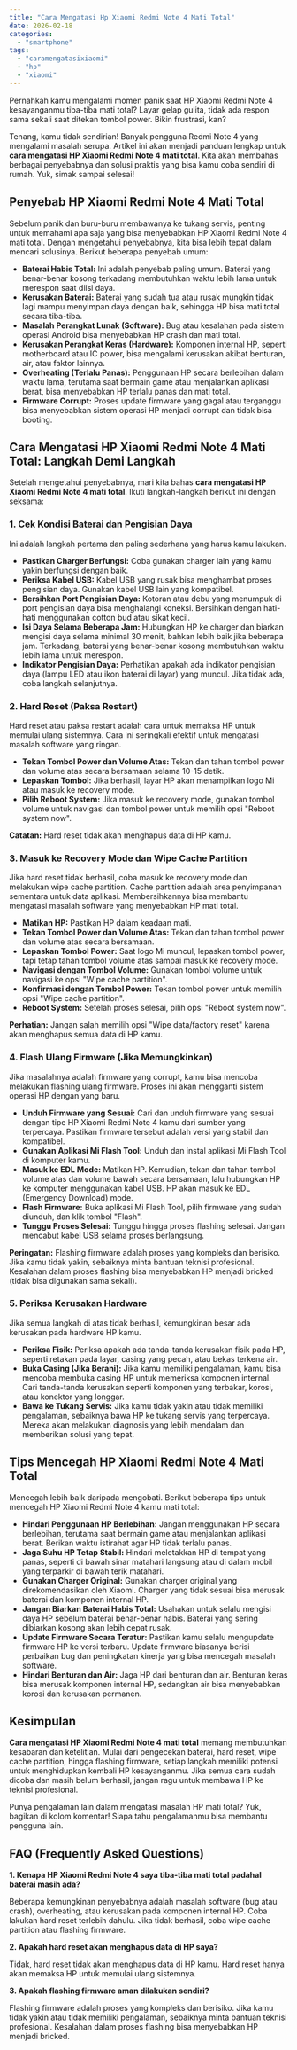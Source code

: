 ```yaml
---
title: "Cara Mengatasi Hp Xiaomi Redmi Note 4 Mati Total"
date: 2026-02-18
categories: 
  - "smartphone"
tags: 
  - "caramengatasixiaomi"
  - "hp"
  - "xiaomi"
---
```


Pernahkah kamu mengalami momen panik saat HP Xiaomi Redmi Note 4 kesayanganmu tiba-tiba mati total? Layar gelap gulita, tidak ada respon sama sekali saat ditekan tombol power. Bikin frustrasi, kan?

Tenang, kamu tidak sendirian! Banyak pengguna Redmi Note 4 yang mengalami masalah serupa. Artikel ini akan menjadi panduan lengkap untuk **cara mengatasi HP Xiaomi Redmi Note 4 mati total**. Kita akan membahas berbagai penyebabnya dan solusi praktis yang bisa kamu coba sendiri di rumah. Yuk, simak sampai selesai!

## Penyebab HP Xiaomi Redmi Note 4 Mati Total

Sebelum panik dan buru-buru membawanya ke tukang servis, penting untuk memahami apa saja yang bisa menyebabkan HP Xiaomi Redmi Note 4 mati total. Dengan mengetahui penyebabnya, kita bisa lebih tepat dalam mencari solusinya. Berikut beberapa penyebab umum:

- **Baterai Habis Total:** Ini adalah penyebab paling umum. Baterai yang benar-benar kosong terkadang membutuhkan waktu lebih lama untuk merespon saat diisi daya.
- **Kerusakan Baterai:** Baterai yang sudah tua atau rusak mungkin tidak lagi mampu menyimpan daya dengan baik, sehingga HP bisa mati total secara tiba-tiba.
- **Masalah Perangkat Lunak (Software):** Bug atau kesalahan pada sistem operasi Android bisa menyebabkan HP crash dan mati total.
- **Kerusakan Perangkat Keras (Hardware):** Komponen internal HP, seperti motherboard atau IC power, bisa mengalami kerusakan akibat benturan, air, atau faktor lainnya.
- **Overheating (Terlalu Panas):** Penggunaan HP secara berlebihan dalam waktu lama, terutama saat bermain game atau menjalankan aplikasi berat, bisa menyebabkan HP terlalu panas dan mati total.
- **Firmware Corrupt:** Proses update firmware yang gagal atau terganggu bisa menyebabkan sistem operasi HP menjadi corrupt dan tidak bisa booting.

## Cara Mengatasi HP Xiaomi Redmi Note 4 Mati Total: Langkah Demi Langkah

Setelah mengetahui penyebabnya, mari kita bahas **cara mengatasi HP Xiaomi Redmi Note 4 mati total**. Ikuti langkah-langkah berikut ini dengan seksama:

### 1\. Cek Kondisi Baterai dan Pengisian Daya

Ini adalah langkah pertama dan paling sederhana yang harus kamu lakukan.

- **Pastikan Charger Berfungsi:** Coba gunakan charger lain yang kamu yakin berfungsi dengan baik.
- **Periksa Kabel USB:** Kabel USB yang rusak bisa menghambat proses pengisian daya. Gunakan kabel USB lain yang kompatibel.
- **Bersihkan Port Pengisian Daya:** Kotoran atau debu yang menumpuk di port pengisian daya bisa menghalangi koneksi. Bersihkan dengan hati-hati menggunakan cotton bud atau sikat kecil.
- **Isi Daya Selama Beberapa Jam:** Hubungkan HP ke charger dan biarkan mengisi daya selama minimal 30 menit, bahkan lebih baik jika beberapa jam. Terkadang, baterai yang benar-benar kosong membutuhkan waktu lebih lama untuk merespon.
- **Indikator Pengisian Daya:** Perhatikan apakah ada indikator pengisian daya (lampu LED atau ikon baterai di layar) yang muncul. Jika tidak ada, coba langkah selanjutnya.

### 2\. Hard Reset (Paksa Restart)

Hard reset atau paksa restart adalah cara untuk memaksa HP untuk memulai ulang sistemnya. Cara ini seringkali efektif untuk mengatasi masalah software yang ringan.

- **Tekan Tombol Power dan Volume Atas:** Tekan dan tahan tombol power dan volume atas secara bersamaan selama 10-15 detik.
- **Lepaskan Tombol:** Jika berhasil, layar HP akan menampilkan logo Mi atau masuk ke recovery mode.
- **Pilih Reboot System:** Jika masuk ke recovery mode, gunakan tombol volume untuk navigasi dan tombol power untuk memilih opsi "Reboot system now".

**Catatan:** Hard reset tidak akan menghapus data di HP kamu.

### 3\. Masuk ke Recovery Mode dan Wipe Cache Partition

Jika hard reset tidak berhasil, coba masuk ke recovery mode dan melakukan wipe cache partition. Cache partition adalah area penyimpanan sementara untuk data aplikasi. Membersihkannya bisa membantu mengatasi masalah software yang menyebabkan HP mati total.

- **Matikan HP:** Pastikan HP dalam keadaan mati.
- **Tekan Tombol Power dan Volume Atas:** Tekan dan tahan tombol power dan volume atas secara bersamaan.
- **Lepaskan Tombol Power:** Saat logo Mi muncul, lepaskan tombol power, tapi tetap tahan tombol volume atas sampai masuk ke recovery mode.
- **Navigasi dengan Tombol Volume:** Gunakan tombol volume untuk navigasi ke opsi "Wipe cache partition".
- **Konfirmasi dengan Tombol Power:** Tekan tombol power untuk memilih opsi "Wipe cache partition".
- **Reboot System:** Setelah proses selesai, pilih opsi "Reboot system now".

**Perhatian:** Jangan salah memilih opsi "Wipe data/factory reset" karena akan menghapus semua data di HP kamu.

### 4\. Flash Ulang Firmware (Jika Memungkinkan)

Jika masalahnya adalah firmware yang corrupt, kamu bisa mencoba melakukan flashing ulang firmware. Proses ini akan mengganti sistem operasi HP dengan yang baru.

- **Unduh Firmware yang Sesuai:** Cari dan unduh firmware yang sesuai dengan tipe HP Xiaomi Redmi Note 4 kamu dari sumber yang terpercaya. Pastikan firmware tersebut adalah versi yang stabil dan kompatibel.
- **Gunakan Aplikasi Mi Flash Tool:** Unduh dan instal aplikasi Mi Flash Tool di komputer kamu.
- **Masuk ke EDL Mode:** Matikan HP. Kemudian, tekan dan tahan tombol volume atas dan volume bawah secara bersamaan, lalu hubungkan HP ke komputer menggunakan kabel USB. HP akan masuk ke EDL (Emergency Download) mode.
- **Flash Firmware:** Buka aplikasi Mi Flash Tool, pilih firmware yang sudah diunduh, dan klik tombol "Flash".
- **Tunggu Proses Selesai:** Tunggu hingga proses flashing selesai. Jangan mencabut kabel USB selama proses berlangsung.

**Peringatan:** Flashing firmware adalah proses yang kompleks dan berisiko. Jika kamu tidak yakin, sebaiknya minta bantuan teknisi profesional. Kesalahan dalam proses flashing bisa menyebabkan HP menjadi bricked (tidak bisa digunakan sama sekali).

### 5\. Periksa Kerusakan Hardware

Jika semua langkah di atas tidak berhasil, kemungkinan besar ada kerusakan pada hardware HP kamu.

- **Periksa Fisik:** Periksa apakah ada tanda-tanda kerusakan fisik pada HP, seperti retakan pada layar, casing yang pecah, atau bekas terkena air.
- **Buka Casing (Jika Berani):** Jika kamu memiliki pengalaman, kamu bisa mencoba membuka casing HP untuk memeriksa komponen internal. Cari tanda-tanda kerusakan seperti komponen yang terbakar, korosi, atau konektor yang longgar.
- **Bawa ke Tukang Servis:** Jika kamu tidak yakin atau tidak memiliki pengalaman, sebaiknya bawa HP ke tukang servis yang terpercaya. Mereka akan melakukan diagnosis yang lebih mendalam dan memberikan solusi yang tepat.

## Tips Mencegah HP Xiaomi Redmi Note 4 Mati Total

Mencegah lebih baik daripada mengobati. Berikut beberapa tips untuk mencegah HP Xiaomi Redmi Note 4 kamu mati total:

- **Hindari Penggunaan HP Berlebihan:** Jangan menggunakan HP secara berlebihan, terutama saat bermain game atau menjalankan aplikasi berat. Berikan waktu istirahat agar HP tidak terlalu panas.
- **Jaga Suhu HP Tetap Stabil:** Hindari meletakkan HP di tempat yang panas, seperti di bawah sinar matahari langsung atau di dalam mobil yang terparkir di bawah terik matahari.
- **Gunakan Charger Original:** Gunakan charger original yang direkomendasikan oleh Xiaomi. Charger yang tidak sesuai bisa merusak baterai dan komponen internal HP.
- **Jangan Biarkan Baterai Habis Total:** Usahakan untuk selalu mengisi daya HP sebelum baterai benar-benar habis. Baterai yang sering dibiarkan kosong akan lebih cepat rusak.
- **Update Firmware Secara Teratur:** Pastikan kamu selalu mengupdate firmware HP ke versi terbaru. Update firmware biasanya berisi perbaikan bug dan peningkatan kinerja yang bisa mencegah masalah software.
- **Hindari Benturan dan Air:** Jaga HP dari benturan dan air. Benturan keras bisa merusak komponen internal HP, sedangkan air bisa menyebabkan korosi dan kerusakan permanen.

## Kesimpulan

**Cara mengatasi HP Xiaomi Redmi Note 4 mati total** memang membutuhkan kesabaran dan ketelitian. Mulai dari pengecekan baterai, hard reset, wipe cache partition, hingga flashing firmware, setiap langkah memiliki potensi untuk menghidupkan kembali HP kesayanganmu. Jika semua cara sudah dicoba dan masih belum berhasil, jangan ragu untuk membawa HP ke teknisi profesional.

Punya pengalaman lain dalam mengatasi masalah HP mati total? Yuk, bagikan di kolom komentar! Siapa tahu pengalamanmu bisa membantu pengguna lain.

## FAQ (Frequently Asked Questions)

**1\. Kenapa HP Xiaomi Redmi Note 4 saya tiba-tiba mati total padahal baterai masih ada?**

Beberapa kemungkinan penyebabnya adalah masalah software (bug atau crash), overheating, atau kerusakan pada komponen internal HP. Coba lakukan hard reset terlebih dahulu. Jika tidak berhasil, coba wipe cache partition atau flashing firmware.

**2\. Apakah hard reset akan menghapus data di HP saya?**

Tidak, hard reset tidak akan menghapus data di HP kamu. Hard reset hanya akan memaksa HP untuk memulai ulang sistemnya.

**3\. Apakah flashing firmware aman dilakukan sendiri?**

Flashing firmware adalah proses yang kompleks dan berisiko. Jika kamu tidak yakin atau tidak memiliki pengalaman, sebaiknya minta bantuan teknisi profesional. Kesalahan dalam proses flashing bisa menyebabkan HP menjadi bricked.
